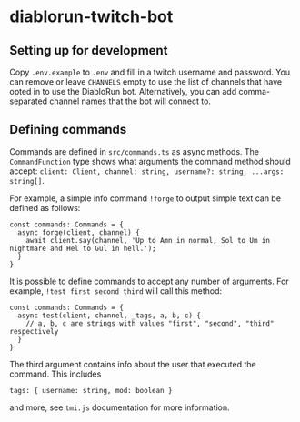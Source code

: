 # diablorun-twitch-bot

## Setting up for development

Copy `.env.example` to `.env` and fill in a twitch username and password. You can remove or leave `CHANNELS` empty to use the list of channels that have opted in to use the DiabloRun bot. Alternatively, you can add comma-separated channel names that the bot will connect to.

## Defining commands

Commands are defined in `src/commands.ts` as async methods. The `CommandFunction` type shows what arguments the command method should accept: `client: Client, channel: string, username?: string, ...args: string[]`.

For example, a simple info command `!forge` to output simple text can be defined as follows:

```
const commands: Commands = {
  async forge(client, channel) {
    await client.say(channel, 'Up to Amn in normal, Sol to Um in nightmare and Hel to Gul in hell.');
  }
}
```

It is possible to define commands to accept any number of arguments. For example, `!test first second third` will call this method:

```
const commands: Commands = {
  async test(client, channel, _tags, a, b, c) {
    // a, b, c are strings with values "first", "second", "third" respectively
  }
}
```


The third argument contains info about the user that executed the command. This includes

```tags: { username: string, mod: boolean }```

and more, see `tmi.js` documentation for more information.
